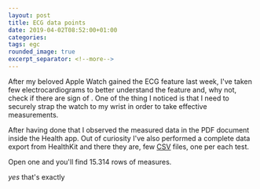 ```yaml
---
layout: post
title: ECG data points
date: 2019-04-02T08:52:00+01:00
categories:
tags: egc
rounded_image: true
excerpt_separator: <!--more-->
---
```


After my beloved Apple Watch gained the ECG feature last week, I've taken few
electrocardiograms to better understand the feature and, why not, check if there
are sign of .
One of the thing I noticed is that I need to securely strap the watch to my
wrist in order to take effective measurements.

After having done that I observed the measured data in the PDF document inside
the Health app.
Out of curiosity I've also performed a complete data export from HealthKit and
there they are, few [CSV](https://it.wikipedia.org/wiki/Comma-separated_values)
files, one per each test.

Open one and you'll find 15.314 rows of measures.

_yes_ that's exactly


<div id="ecg_0"></div>

<script>hearthChart('#ecg_0', '/assets/data/ecg_2019-03-28.csv');</script>

<div id="ecg_1"></div>

<script>hearthChart('#ecg_1', '/assets/data/ecg_2019-04-04_0.csv');</script>

<div id="ecg_2"></div>

<script>hearthChart('#ecg_2', '/assets/data/ecg_2019-04-04_1.csv');</script>
